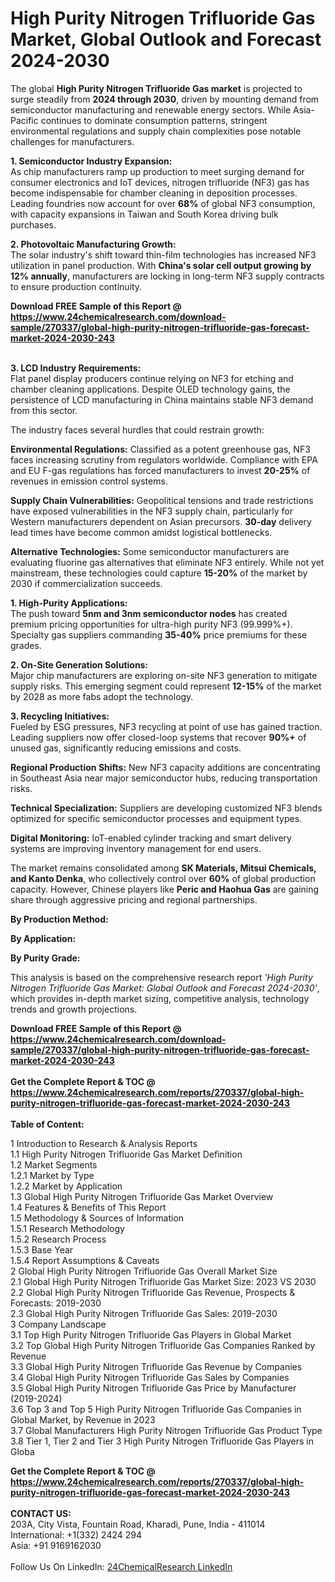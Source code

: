 <h1>High Purity Nitrogen Trifluoride Gas Market, Global Outlook and Forecast 2024-2030</h1><p>The global <strong>High Purity Nitrogen Trifluoride Gas market</strong> is projected to surge steadily from <strong>2024 through 2030</strong>, driven by mounting demand from semiconductor manufacturing and renewable energy sectors. While Asia-Pacific continues to dominate consumption patterns, stringent environmental regulations and supply chain complexities pose notable challenges for manufacturers.</p><p><strong>1. Semiconductor Industry Expansion:</strong><br>
As chip manufacturers ramp up production to meet surging demand for consumer electronics and IoT devices, nitrogen trifluoride (NF3) gas has become indispensable for chamber cleaning in deposition processes. Leading foundries now account for over <strong>68%</strong> of global NF3 consumption, with capacity expansions in Taiwan and South Korea driving bulk purchases.</p><p><strong>2. Photovoltaic Manufacturing Growth:</strong><br>
The solar industry's shift toward thin-film technologies has increased NF3 utilization in panel production. With <strong>China's solar cell output growing by 12% annually</strong>, manufacturers are locking in long-term NF3 supply contracts to ensure production continuity.</p><div><b>Download FREE Sample of this Report @ 
            <a href="https://www.24chemicalresearch.com/download-sample/270337/global-high-purity-nitrogen-trifluoride-gas-forecast-market-2024-2030-243">
            https://www.24chemicalresearch.com/download-sample/270337/global-high-purity-nitrogen-trifluoride-gas-forecast-market-2024-2030-243</a></b></div><br><p><strong>3. LCD Industry Requirements:</strong><br>
Flat panel display producers continue relying on NF3 for etching and chamber cleaning applications. Despite OLED technology gains, the persistence of LCD manufacturing in China maintains stable NF3 demand from this sector.</p><p>The industry faces several hurdles that could restrain growth:</p><p><strong>Environmental Regulations:</strong> Classified as a potent greenhouse gas, NF3 faces increasing scrutiny from regulators worldwide. Compliance with EPA and EU F-gas regulations has forced manufacturers to invest <strong>20-25%</strong> of revenues in emission control systems.</p><p><strong>Supply Chain Vulnerabilities:</strong> Geopolitical tensions and trade restrictions have exposed vulnerabilities in the NF3 supply chain, particularly for Western manufacturers dependent on Asian precursors. <strong>30-day</strong> delivery lead times have become common amidst logistical bottlenecks.</p><p><strong>Alternative Technologies:</strong> Some semiconductor manufacturers are evaluating fluorine gas alternatives that eliminate NF3 entirely. While not yet mainstream, these technologies could capture <strong>15-20%</strong> of the market by 2030 if commercialization succeeds.</p><p><strong>1. High-Purity Applications:</strong><br>
The push toward <strong>5nm and 3nm semiconductor nodes</strong> has created premium pricing opportunities for ultra-high purity NF3 (99.999%+). Specialty gas suppliers commanding <strong>35-40%</strong> price premiums for these grades.</p><p><strong>2. On-Site Generation Solutions:</strong><br>
Major chip manufacturers are exploring on-site NF3 generation to mitigate supply risks. This emerging segment could represent <strong>12-15%</strong> of the market by 2028 as more fabs adopt the technology.</p><p><strong>3. Recycling Initiatives:</strong><br>
Fueled by ESG pressures, NF3 recycling at point of use has gained traction. Leading suppliers now offer closed-loop systems that recover <strong>90%+</strong> of unused gas, significantly reducing emissions and costs.</p><p><strong>Regional Production Shifts:</strong> New NF3 capacity additions are concentrating in Southeast Asia near major semiconductor hubs, reducing transportation risks.</p><p><strong>Technical Specialization:</strong> Suppliers are developing customized NF3 blends optimized for specific semiconductor processes and equipment types.</p><p><strong>Digital Monitoring:</strong> IoT-enabled cylinder tracking and smart delivery systems are improving inventory management for end users.</p><p>The market remains consolidated among <strong>SK Materials, Mitsui Chemicals, and Kanto Denka</strong>, who collectively control over <strong>60%</strong> of global production capacity. However, Chinese players like <strong>Peric and Haohua Gas</strong> are gaining share through aggressive pricing and regional partnerships.</p><p><strong>By Production Method:</strong></p><p><strong>By Application:</strong></p><p><strong>By Purity Grade:</strong></p><p>This analysis is based on the comprehensive research report <em>'High Purity Nitrogen Trifluoride Gas Market: Global Outlook and Forecast 2024-2030'</em>, which provides in-depth market sizing, competitive analysis, technology trends and growth projections.</p><div><b>Download FREE Sample of this Report @ 
            <a href="https://www.24chemicalresearch.com/download-sample/270337/global-high-purity-nitrogen-trifluoride-gas-forecast-market-2024-2030-243">
            https://www.24chemicalresearch.com/download-sample/270337/global-high-purity-nitrogen-trifluoride-gas-forecast-market-2024-2030-243</a></b></div><br><div><b>Get the Complete Report & TOC @ 
            <a href="https://www.24chemicalresearch.com/reports/270337/global-high-purity-nitrogen-trifluoride-gas-forecast-market-2024-2030-243">
            https://www.24chemicalresearch.com/reports/270337/global-high-purity-nitrogen-trifluoride-gas-forecast-market-2024-2030-243</a></b></div><br>
            <b>Table of Content:</b><p>1 Introduction to Research & Analysis Reports<br />
    1.1 High Purity Nitrogen Trifluoride Gas Market Definition<br />
    1.2 Market Segments<br />
        1.2.1 Market by Type<br />
        1.2.2 Market by Application<br />
    1.3 Global High Purity Nitrogen Trifluoride Gas Market Overview<br />
    1.4 Features & Benefits of This Report<br />
    1.5 Methodology & Sources of Information<br />
        1.5.1 Research Methodology<br />
        1.5.2 Research Process<br />
        1.5.3 Base Year<br />
        1.5.4 Report Assumptions & Caveats<br />
2 Global High Purity Nitrogen Trifluoride Gas Overall Market Size<br />
    2.1 Global High Purity Nitrogen Trifluoride Gas Market Size: 2023 VS 2030<br />
    2.2 Global High Purity Nitrogen Trifluoride Gas Revenue, Prospects & Forecasts: 2019-2030<br />
    2.3 Global High Purity Nitrogen Trifluoride Gas Sales: 2019-2030<br />
3 Company Landscape<br />
    3.1 Top High Purity Nitrogen Trifluoride Gas Players in Global Market<br />
    3.2 Top Global High Purity Nitrogen Trifluoride Gas Companies Ranked by Revenue<br />
    3.3 Global High Purity Nitrogen Trifluoride Gas Revenue by Companies<br />
    3.4 Global High Purity Nitrogen Trifluoride Gas Sales by Companies<br />
    3.5 Global High Purity Nitrogen Trifluoride Gas Price by Manufacturer (2019-2024)<br />
    3.6 Top 3 and Top 5 High Purity Nitrogen Trifluoride Gas Companies in Global Market, by Revenue in 2023<br />
    3.7 Global Manufacturers High Purity Nitrogen Trifluoride Gas Product Type<br />
    3.8 Tier 1, Tier 2 and Tier 3 High Purity Nitrogen Trifluoride Gas Players in Globa</p><div><b>Get the Complete Report & TOC @ 
            <a href="https://www.24chemicalresearch.com/reports/270337/global-high-purity-nitrogen-trifluoride-gas-forecast-market-2024-2030-243">
            https://www.24chemicalresearch.com/reports/270337/global-high-purity-nitrogen-trifluoride-gas-forecast-market-2024-2030-243</a></b></div><br><b>CONTACT US:</b><br>
            203A, City Vista, Fountain Road, Kharadi, Pune, India - 411014<br>
            International: +1(332) 2424 294<br>
            Asia: +91 9169162030 <br><br>
            Follow Us On LinkedIn: <a href="https://www.linkedin.com/company/24chemicalresearch/">24ChemicalResearch LinkedIn</a>